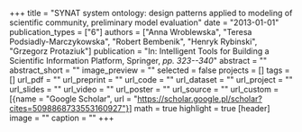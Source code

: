 +++
title = "SYNAT system ontology: design patterns applied to modeling of scientific community, preliminary model evaluation"
date = "2013-01-01"
publication_types = ["6"]
authors = ["Anna Wroblewska", "Teresa Podsiadly-Marczykowska", "Robert Bembenik", "Henryk Rybinski", "Grzegorz Protaziuk"]
publication = "In: Intelligent Tools for Building a Scientific Information Platform, Springer, _pp. 323--340_"
abstract = ""
abstract_short = ""
image_preview = ""
selected = false
projects = []
tags = []
url_pdf = ""
url_preprint = ""
url_code = ""
url_dataset = ""
url_project = ""
url_slides = ""
url_video = ""
url_poster = ""
url_source = ""
url_custom = [{name = "Google Scholar", url = "https://scholar.google.pl/scholar?cites=5098868733553160927"}]
math = true
highlight = true
[header]
image = ""
caption = ""
+++

